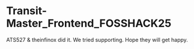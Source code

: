 # Transit-Master_Frontend_FOSSHACK25
ATS527 &amp; theinfinox did it. We tried supporting. Hope they will get happy.
